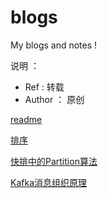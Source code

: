 # blogs

My blogs and notes !

说明 ：

* Ref :  转载
* Author ： 原创


[readme](./README.md)

[排序](./algorithm/排序.md)

[快排中的Partition算法](./algorithm/快排中的Partition算法.md)

[Kafka消息组织原理](./apache-kafka/Kafka消息组织原理.md)
